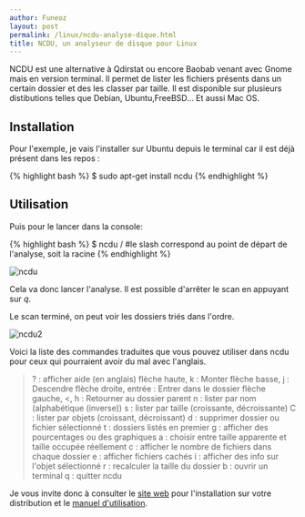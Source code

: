 ```yaml
---
author: Funeoz
layout: post
permalink: /linux/ncdu-analyse-dique.html
title: NCDU, un analyseur de disque pour Linux
---
```


NCDU est une alternative à Qdirstat ou encore Baobab venant avec Gnome mais en version terminal. Il permet de lister les fichiers présents dans un certain dossier et des les classer par taille. Il est disponible sur plusieurs distibutions telles que Debian, Ubuntu,FreeBSD... Et aussi Mac OS.

## Installation

Pour l'exemple, je vais l'installer sur Ubuntu depuis le terminal car il est déjà présent dans les repos :

{% highlight bash %}
$ sudo apt-get install ncdu
{% endhighlight %}

## Utilisation

Puis pour le lancer dans la console:

{% highlight bash %}
$ ncdu /
#le slash correspond au point de départ de l'analyse, soit la racine
{% endhighlight %}

![ncdu](/techlovers/assets/image1ncdu.png)

Cela va donc lancer l'analyse. Il est possible d'arrêter le scan en appuyant sur *q*.

Le scan terminé, on peut voir les dossiers triés dans l'ordre.

![ncdu2](/techlovers/assets/image2ncdu.png)

Voici la liste des commandes traduites que vous pouvez utiliser dans ncdu pour ceux qui pourraient avoir du mal avec l'anglais.

> ? : afficher aide (en anglais)
> flèche haute, k : Monter
> flèche basse, j : Descendre
> flèche droite, entrée : Entrer dans le dossier
> flèche gauche, <, h : Retourner au dossier parent
> n : lister par nom (alphabétique (inverse))
> s : lister par taille (croissante, décroissante)
> C : lister par objets (croissant, décroissant)
> d : supprimer dossier ou fichier sélectionné
> t : dossiers listés en premier
> g : afficher des pourcentages ou des graphiques
> a : choisir entre taille apparente et taille occupée réellement
> c : afficher le nombre de fichiers dans chaque dossier
> e : afficher fichiers cachés
> i : afficher des info sur l'objet sélectionné
> r : recalculer la taille du dossier
> b : ouvrir un terminal 
> q : quitter ncdu

Je vous invite donc à consulter le [site web](https://dev.yorhel.nl/ncdu) pour l'installation sur votre distribution et le [manuel d'utilisation](https://dev.yorhel.nl/ncdu/man).